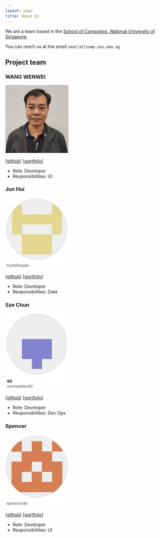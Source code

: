 ```yaml
---
layout: page
title: About Us
---
```


We are a team based in the [School of Computing, National University of Singapore](http://www.comp.nus.edu.sg).

You can reach us at the email `seer[at]comp.nus.edu.sg`

## Project team

### WANG WENWEI

<img src="images/e0373972.png" width="200px">

[[github](https://github.com/e0373972)]
[[portfolio](team/e0373972.md)]

* Role: Developer
* Responsibilities: UI

### Jun Hui

<img src="images/icynopeople.png" width="200px">

[[github](https://github.com/IcyNoPeople)]
[[portfolio](team/icynopeople.md)]

* Role: Developer
* Responsibilities: Data

### Sze Chun

<img src="images/zcnmashleu95.png" width="200px">

[[github](https://github.com/zcnmashleu95)]
[[portfolio](team/zcnmashleu95.md)]

* Role: Developer
* Responsibilities: Dev Ops

### Spencer

<img src="images/spencernah.png" width="200px">

[[github](https://github.com/spencernah)]
[[portfolio](team/spencernah.md)]

* Role: Developer
* Responsibilities: UI
